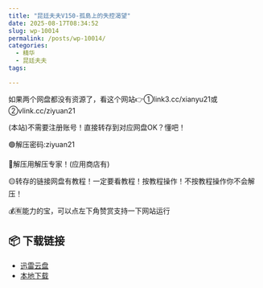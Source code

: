 ```yaml
---
title: "昆廷夫夫V150-孤島上的失控渴望"
date: 2025-08-17T08:34:52
slug: wp-10014
permalink: /posts/wp-10014/
categories:
  - 精华
  - 昆廷夫夫
tags:

---
```


如果两个网盘都没有资源了，看这个网站👉①link3.cc/xianyu21或②vlink.cc/ziyuan21

(本站)不需要注册账号！直接转存到对应网盘OK？懂吧！

🟢解压密码:ziyuan21

🔵解压用解压专家！(应用商店有)

🟡转存的链接网盘有教程！一定要看教程！按教程操作！不按教程操作你不会解压！

💰🈶能力的宝，可以点左下角赞赏支持一下网站运行

## 📦 下载链接
- [迅雷云盘](https://blziyuan21.com/pay-download/10014?key=07baf2be73&down_id=0)
- [本地下载](https://blziyuan21.com/pay-download/10014?key=07baf2be73&down_id=1)

